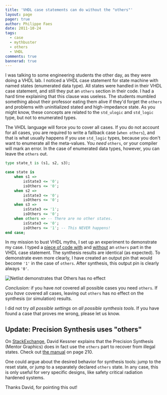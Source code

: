 ```yaml
---
title: 'VHDL case statements can do without the "others"'
layout: page 
pager: true
author: Philippe Faes
date: 2011-10-24
tags: 
  - case
  - mythbuster
  - others
  - VHDL
comments: true
bannerad: true
---
```


I was talking to some engineering students the other day, as they were doing a VHDL lab. I noticed a VHDL case statement for state machine with named states (enumerated data type). All states were handled in their VHDL case statement, and still they put an `others` section in their code. I had a hard time explaining that this clause was useless. The students mumbled something about their professor eating them alive if they'd forget the `others` and problems with uninitialized stated and high-impedance state. As you might know, these concepts are related to the `std_ulogic` and `std_logic` type, but not to enumerated types. 

The VHDL language will force you to cover all cases. If you do not account for all cases, you are required to write a fallback case (`when others`), and that is what usually happens if you use `std_logic` types, because you don't want to enumerate all the meta-values. You *need* `others`, or your compiler will mark an error. In the case of enumerated data types, however, you can leave the `others` out.
```vhdl
type state_t is (s1, s2, s3);
```

```vhdl
case state is
	when s1 =>
		isState3 <= '0';
		isOthers <= '0';
	when s2 =>
		isState3 <= '0';
		isOthers <= '0';
	when s3 =>
		isState3 <= '1';
		isOthers <= '0';
	when others => -- There are no other states.
		isState3 <= '0';
		isOthers <= '1'; -- This NEVER happens!
end case;
```

In my mission to bust VHDL myths, I set up an experiment to demonstrate my case. I typed a [piece of code with](/resources/tech/fsm2.vhd) and [without](/resources/tech/fsm1.vhd) an `others` part in the VHDL case statement. The synthesis results are identical (as expected). To demonstrate even more clearly, I have created an output pin that would become `'1'` in the case of `others`. After synthesis, this output pin is clearly always `'0'`.

![Netlist demonstrates that Others has no effect](/img/tech/fsm2.png)

*Conclusion:* if you have *not* covered all possible cases you need `others`. If you *have* covered all cases, leaving out `others` has no effect on the synthesis (or simulation) results. 

I did not try *all possible settings* on *all possible synthesis tools*. If you have found a case that proves me wrong, please let us know.

## Update: Precision Synthesis uses "others"

On [StackExchange](http://electronics.stackexchange.com/questions/21317/vhdl-synthesis-optimization-counters-in-statemachines/21318#21318), David Kessner explains that the Precision Synthesis (Mentor Graphics) does in fact use the `others` part to recover from illegal states. 
Check out [the manual](http://courses.engr.illinois.edu/ece412/references/precision/precisionRTL_style.pdf) on page 210.

One could argue about the desired behavior for synthesis tools: jump to the reset state, or jump to a separately declared `others` state. In any case, this is only useful for very specific designs, like safety critical radiation hardened systems.

Thanks David, for pointing this out!